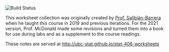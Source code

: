 ![Build Status](https://github.com/UBC-STAT/stat-406-worksheets/actions/workflows/bookdown.yaml/badge.svg)

This worksheet collection was originally created by [Prof. Salibián-Barrera](https://www.stat.ubc.ca/users/matias-salibian-barrera) when he taught this course in 2019 and previous iterations. For the 2021 version, Prof. McDonald made some revisions and turned them into a book for use during labs and as a supplement to the course readings.

These notes are served at http://ubc-stat.github.io/stat-406-worksheets
